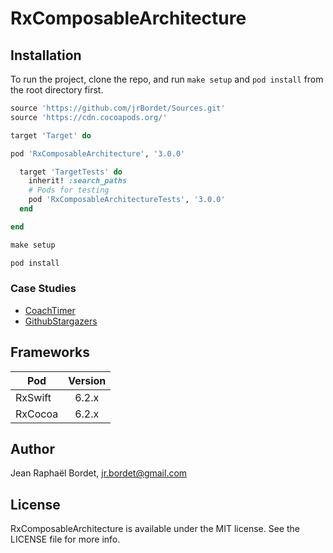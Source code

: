 # RxComposableArchitecture


## Installation

To run the project, clone the repo, and run `make setup` and `pod install` from the root directory first.

```ruby
source 'https://github.com/jrBordet/Sources.git'
source 'https://cdn.cocoapods.org/'

target 'Target' do

pod 'RxComposableArchitecture', '3.0.0'

  target 'TargetTests' do
    inherit! :search_paths
    # Pods for testing
    pod 'RxComposableArchitectureTests', '3.0.0'
  end

end

```

```ruby
make setup

pod install
```

### Case Studies
* [CoachTimer](https://github.com/jrBordet/CoachTimer)
* [GithubStargazers](https://github.com/jrBordet/GithubStargazers)

## Frameworks


| Pod               | Version         
| -------------     |:-------------:| 
| RxSwift           | 6.2.x         |
| RxCocoa           | 6.2.x         |


## Author

Jean Raphaël Bordet, jr.bordet@gmail.com

## License

RxComposableArchitecture is available under the MIT license. See the LICENSE file for more info.
